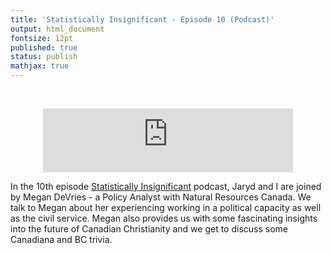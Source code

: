 ```yaml
---
title: 'Statistically Insignificant - Episode 10 (Podcast)'
output: html_document
fontsize: 12pt
published: true
status: publish
mathjax: true
---
```


<br>
<p align="center">
	 <iframe src="https://podcasters.spotify.com/pod/show/statisticallyinsig/embed/episodes/Working-in-Canadian-Government-and-Politics-e1to6lf/a-a971vfc" height="102px" width="400px" frameborder="0" scrolling="no"></iframe>	
</p>


In the 10th episode [Statistically Insignificant](https://statisticallyinsignificant.sounder.fm/show/statistically-insignificant) podcast, Jaryd and I are joined by Megan DeVries - a Policy Analyst with Natural Resources Canada. We talk to Megan about her experiencing working in a political capacity as well as the civil service. Megan also provides us with some fascinating insights into the future of Canadian Christianity and we get to discuss some Canadiana and BC trivia.